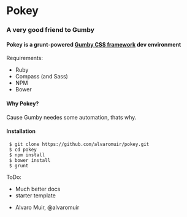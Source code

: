 # Pokey
### A very good friend to Gumby

#### Pokey is a grunt-powered [Gumby CSS framework](http://gumbyframework.com/) dev environment

Requirements:
  * Ruby
  * Compass (and Sass)
  * NPM
  * Bower


#### Why Pokey?

Cause Gumby needes some automation, thats why.

#### Installation

```
 $ git clone https://github.com/alvaromuir/pokey.git
 $ cd pokey
 $ npm install
 $ bower install
 $ grunt
```

ToDo:
  * Much better docs
  * starter template


- Alvaro Muir, @alvaromuir
